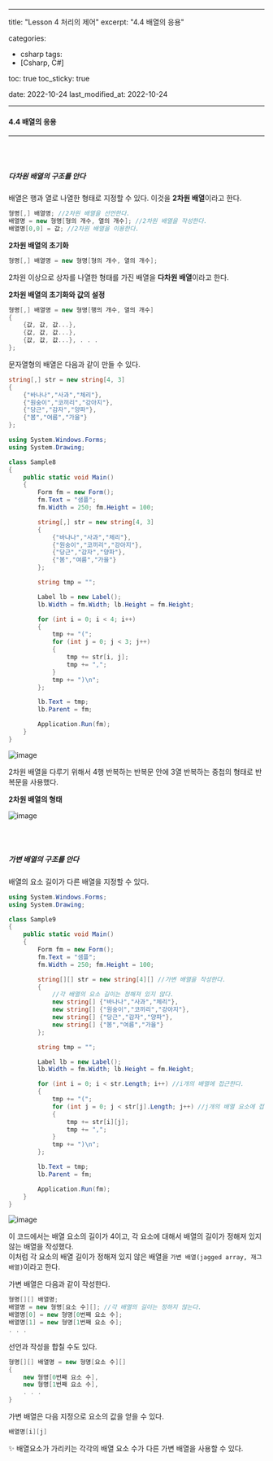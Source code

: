  ---
title:  "Lesson 4 처리의 제어"
excerpt: "4.4 배열의 응용"

categories:
  - csharp
tags:
  - [Csharp, C#]

toc: true
toc_sticky: true
 
date: 2022-10-24
last_modified_at: 2022-10-24

---

#### 4.4 배열의 응용
---
<br>
<br>

##### 다차원 배열의 구조를 안다

배열은 행과 열로 나열한 형태로 지정할 수 있다. 이것을 **2차원 배열**이라고 한다.    

```cs
형명[,] 배열명; //2차원 배열을 선언한다. 
배열명 = new 형명[형의 개수, 열의 개수]; //2차원 배열을 작성한다.
배열명[0,0] = 값; //2차원 배열을 이용한다.
```

**2차원 배열의 초기화**  

```cs
형명[,] 배열명 = new 형명[형의 개수, 열의 개수];
```

2차원 이상으로 상자를 나열한 형태를 가진 배열을 **다차원 배열**이라고 한다.  

**2차원 배열의 초기화와 값의 설정**  

```cs
형명[,] 배열명 = new 형명[행의 개수, 열의 개수]
{
    {값, 값, 값...},
    {값, 값, 값...},
    {값, 값, 값...}, . . .    
};
```

문자열형의 배열은 다음과 같이 만들 수 있다.  

```cs
string[,] str = new string[4, 3]
{
    {"바나나","사과","체리"},
    {"원숭이","코끼리","강아지"},
    {"당근","감자","양파"},
    {"봄","여름","가을"}
};
```  

```cs
using System.Windows.Forms;
using System.Drawing;

class Sample8
{
    public static void Main()
    {
        Form fm = new Form();
        fm.Text = "샘플";
        fm.Width = 250; fm.Height = 100;

        string[,] str = new string[4, 3]
        {
            {"바나나","사과","체리"},
            {"원숭이","코끼리","강아지"},
            {"당근","감자","양파"},
            {"봄","여름","가을"}
        };

        string tmp = "";

        Label lb = new Label();
        lb.Width = fm.Width; lb.Height = fm.Height;

        for (int i = 0; i < 4; i++)
        {
            tmp += "(";
            for (int j = 0; j < 3; j++)
            {
                tmp += str[i, j];
                tmp += ",";
            }
            tmp += ")\n";
        };

        lb.Text = tmp;
        lb.Parent = fm;

        Application.Run(fm);
    }
}
```

![image](https://user-images.githubusercontent.com/106606698/197433780-357aeb1e-1415-4345-a946-eaf4a7993ccf.png)

2차원 배열을 다루기 위해서 4행 반복하는 반복문 안에 3열 반복하는 중첩의 형태로 반복문을 사용했다.  

**2차원 배열의 형태**  

![image](https://user-images.githubusercontent.com/106606698/197435013-d8a6475d-e811-496e-903a-1b1b962a1571.png)

<br>
<br>

##### 가변 배열의 구조를 안다    

배열의 요소 길이가 다른 배열을 지정할 수 있다.  

```cs
using System.Windows.Forms;
using System.Drawing;

class Sample9
{
    public static void Main()
    {
        Form fm = new Form();
        fm.Text = "샘플";
        fm.Width = 250; fm.Height = 100;

        string[][] str = new string[4][] //가변 배열을 작성한다.
        {
            //각 배열의 요소 길이는 정해져 있지 않다.
            new string[] {"바나나","사과","체리"},
            new string[] {"원숭이","코끼리","강아지"},
            new string[] {"당근","감자","양파"},
            new string[] {"봄","여름","가을"}
        };

        string tmp = "";

        Label lb = new Label();
        lb.Width = fm.Width; lb.Height = fm.Height;

        for (int i = 0; i < str.Length; i++) //i개의 배열에 접근한다.
        {
            tmp += "(";
            for (int j = 0; j < str[j].Length; j++) //j개의 배열 요소에 접근한다.
            {
                tmp += str[i][j];
                tmp += ",";
            }
            tmp += ")\n";
        };

        lb.Text = tmp;
        lb.Parent = fm;

        Application.Run(fm);
    }
} 
```

![image](https://user-images.githubusercontent.com/106606698/197433780-357aeb1e-1415-4345-a946-eaf4a7993ccf.png)

이 코드에서는 배열 요소의 길이가 4이고, 각 요소에 대해서 배열의 길이가 정해져 있지 않는 배열을 작성했다.  
이처럼 각 요소의 배열 길이가 정해져 있지 않은 배열을 `가변 배열(jagged array, 재그 배열)`이라고 한다.  

가변 배열은 다음과 같이 작성한다.  

```cs
형명[][] 배열명;
배열명 = new 형명[요소 수][]; //각 배열의 길이는 정하지 않는다.
배열명[0] = new 형명[0번째 요소 수];
배열명[1] = new 형명[1번째 요소 수];
. . .
```

선언과 작성을 합칠 수도 있다.  

```cs
형명[][] 배열명 = new 형명[요소 수][]
{
    new 형명[0번째 요소 수],
    new 형명[1번째 요소 수],
    . . .
}
```

가변 배열은 다음 지정으로 요소의 값을 얻을 수 있다.  

```cs
배열명[i][j]
```

✨ 배열요소가 가리키는 각각의 배열 요소 수가 다른 가변 배열을 사용할 수 있다.  